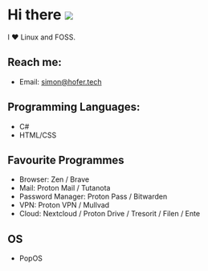 # Hi there ![](https://user-images.githubusercontent.com/18350557/176309783-0785949b-9127-417c-8b55-ab5a4333674e.gif)

I ❤️ Linux and FOSS.


## Reach me:
   - Email: simon@hofer.tech

## Programming Languages:
   - C#
   - HTML/CSS

## Favourite Programmes
   - Browser: Zen / Brave
   - Mail: Proton Mail / Tutanota
   - Password Manager: Proton Pass / Bitwarden
   - VPN: Proton VPN / Mullvad
   - Cloud: Nextcloud / Proton Drive / Tresorit / Filen / Ente

## OS
   - PopOS
